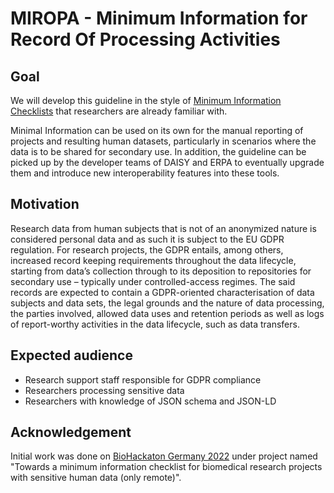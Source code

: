 # MIROPA - Minimum Information for Record Of Processing Activities

## Goal

 We will develop this guideline in the style of [Minimum Information Checklists](https://www.ncbi.nlm.nih.gov/pmc/articles/PMC2771753/) that researchers are already familiar with.

Minimal Information can be used on its own for the manual reporting of projects and resulting human datasets, particularly in scenarios where the data is to be shared for secondary use. In addition, the guideline can be picked up by the developer teams of DAISY and ERPA to eventually upgrade them and introduce new interoperability features into these tools.

## Motivation

Research data from human subjects that is not of an anonymized nature is considered personal data and as such it is subject to the EU GDPR regulation. For research projects, the GDPR entails, among others, increased record keeping requirements throughout the data lifecycle, starting from data’s collection through to its deposition to repositories for secondary use – typically under controlled-access regimes. The said records are expected to contain a GDPR-oriented characterisation of data subjects and data sets, the legal grounds and the nature of data processing, the parties involved, allowed data uses and retention periods as well as logs of report-worthy activities in the data lifecycle, such as data transfers.

## Expected audience

* Research support staff responsible for GDPR compliance
* Researchers processing sensitive data
* Researchers with knowledge of JSON schema and JSON-LD

## Acknowledgement

Initial work was done on [BioHackaton Germany 2022](https://github.com/deNBI/biohackathon-2022) under project named "Towards a minimum information checklist for biomedical research projects with sensitive human data (only remote)".
